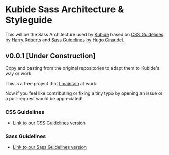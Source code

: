 # Kubide Sass Architecture & Styleguide

This will be the Sass Architecture used by [Kubide](https://kubide.es/) based on [CSS Guidelines](http://cssguidelin.es/) by [Harry Roberts](https://csswizardry.com/) and [Sass Guidelines](https://sass-guidelin.es/) by [Hugo Giraudel](http://hugogiraudel.com/).

## v0.0.1 [Under Construction]

Copy and pasting from the original repositories to adapt them to Kubide's way or work.

This is a free project that [I maintain](http://ignaciodenuevo.com/) at work.

Now if you feel like contributing or fixing a tiny typo by opening an issue or a pull-request would be appreciated!

### CSS Guidelines

* [Link to our CSS Guidelines version](https://github.com/Kubide/kubide-sass-architecture-and-styleguide/blob/master/CSS-Guidelines.md)

### Sass Guidelines

* [Link to our Sass Guidelines version](https://github.com/Kubide/kubide-sass-architecture-and-styleguide/blob/master/Sass-Guidelines.md)
